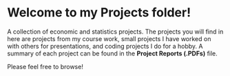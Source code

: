 # Welcome to my Projects folder!
A collection of economic and statistics projects.  The projects you will find in here are projects from my course work, small projects I have worked on with others for presentations, and coding projects I do for a hobby.  A summary of each project can be found in the **Project Reports (.PDFs)** file.

Please feel free to browse!
